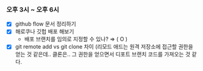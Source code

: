 ### 오후 3시 ~ 오후 6시

- [x]  github flow 문서 정리하기
- [x]  해로쿠나 깃헙 배포 해보기
    - 배포 브랜치를 임의로 지정할 수 있나? ⇒ ( O )
- [x]  git remote add vs git clone 차이 (리모드 애드는 원격 저장소에 접근할 권한을 얻는 것 같은데.. 클론은.. 그 권한을 얻으면서 디포트 브랜치 코드를 가져오는 것 같다.
